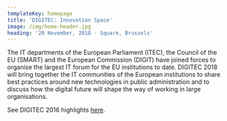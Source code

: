 ```yaml
---
templateKey: homepage
title: 'DIGITEC: Innovation Space'
image: /img/home-header.jpg
heading: '20 November, 2018 - Square, Brussels'
---
```

The IT departments of the European Parliament (ITEC), the Council of the EU (SMART) and the European Commission (DIGIT) have joined forces to organise the largest IT forum for the EU institutions to date. DIGITEC 2018 will bring together the IT communities of the European institutions to share best practices around new technologies in public administration and to discuss how the digital future will shape the way of working in large organisations.

See DIGITEC 2016 highlights [here](https://www.flickr.com/photos/cnichele65/albums/72157673302735714).
